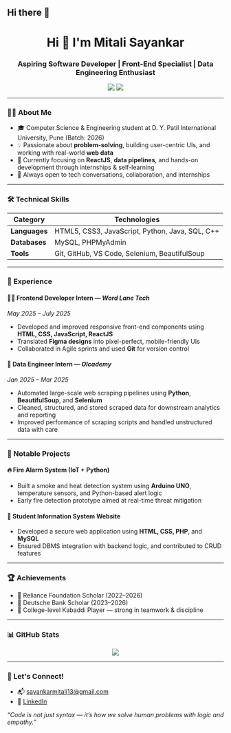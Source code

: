 ## Hi there 👋

<!--
**13mitali/13mitali** is a ✨ _special_ ✨ repository because its `README.md` (this file) appears on your GitHub profile.

Here are some ideas to get you started:

- 🔭 I’m currently working on ...
- 🌱 I’m currently learning ...
- 👯 I’m looking to collaborate on ...
- 🤔 I’m looking for help with ...
- 💬 Ask me about ...
- 📫 How to reach me: ...
- 😄 Pronouns: ...
- ⚡ Fun fact: ...
-->
<h1 align="center">Hi 👋 I'm Mitali Sayankar</h1>
<h3 align="center">Aspiring Software Developer | Front-End Specialist | Data Engineering Enthusiast</h3>

<p align="center">
  <a href="mailto:sayankarmitali13@gmail.com"><img src="https://img.shields.io/badge/Email-sayankarmitali13@gmail.com-red?style=flat-square&logo=gmail"></a>
  <a href="https://linkedin.com/in/your-link"><img src="https://img.shields.io/badge/LinkedIn-Connect-blue?style=flat-square&logo=linkedin"></a>
</p>

---

### 👩‍💻 About Me

- 🎓 Computer Science & Engineering student at D. Y. Patil International University, Pune (Batch: 2026)
- 💡 Passionate about **problem-solving**, building user-centric UIs, and working with real-world **web data**
- 🚀 Currently focusing on **ReactJS**, **data pipelines**, and hands-on development through internships & self-learning
- 💬 Always open to tech conversations, collaboration, and internships

---

### 🛠 Technical Skills

| Category | Technologies |
|---------|--------------|
| **Languages** | HTML5, CSS3, JavaScript, Python, Java, SQL, C++ |
| **Databases** | MySQL, PHPMyAdmin |
| **Tools** | Git, GitHub, VS Code, Selenium, BeautifulSoup |

---

### 💼 Experience

#### 👩‍💻 Frontend Developer Intern — *Word Lane Tech*  
*May 2025 – July 2025*

- Developed and improved responsive front-end components using **HTML, CSS, JavaScript, ReactJS**
- Translated **Figma designs** into pixel-perfect, mobile-friendly UIs
- Collaborated in Agile sprints and used **Git** for version control

#### 🧪 Data Engineer Intern — *Olcademy*  
*Jan 2025 – Mar 2025*

- Automated large-scale web scraping pipelines using **Python**, **BeautifulSoup**, and **Selenium**
- Cleaned, structured, and stored scraped data for downstream analytics and reporting
- Improved performance of scraping scripts and handled unstructured data with care

---

### 📌 Notable Projects

#### 🔥 Fire Alarm System (IoT + Python)
- Built a smoke and heat detection system using **Arduino UNO**, temperature sensors, and Python-based alert logic
- Early fire detection prototype aimed at real-time threat mitigation

#### 🧾 Student Information System Website
- Developed a secure web application using **HTML, CSS, PHP**, and **MySQL**
- Ensured DBMS integration with backend logic, and contributed to CRUD features

---

### 🏆 Achievements

- 🥇 Reliance Foundation Scholar (2022–2026)
- 🥈 Deutsche Bank Scholar (2023–2026)
- 🏐 College-level Kabaddi Player — strong in teamwork & discipline

---

### 📊 GitHub Stats

<p align="center">
  <img src="https://github-readme-stats.vercel.app/api?username=MitaliSayankar&show_icons=true&theme=react" />
</p>

---

### 🤝 Let's Connect!

- 📬 sayankarmitali13@gmail.com
- 💼 [LinkedIn](www.linkedin.com/in/mitali-sayankar)


_“Code is not just syntax — it’s how we solve human problems with logic and empathy.”_  
